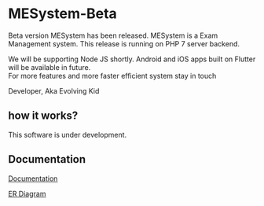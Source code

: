 # MESystem-Beta
Beta version MESystem has been released. MESystem is a Exam Management system. This release is running on PHP 7 server backend. <br/>

We will be supporting Node JS shortly. Android and iOS apps built on Flutter will be available in future.
 <br/>
For more features and more faster efficient system stay in touch <br/>

Developer,
Aka Evolving Kid <br/>


## how it works?
This software is under development.

## Documentation
[Documentation](https://github.com/evolvingkid/MESystem-Beta/wiki)

[ER Diagram](https://github.com/evolvingkid/MESystem-Beta/tree/documentation)
